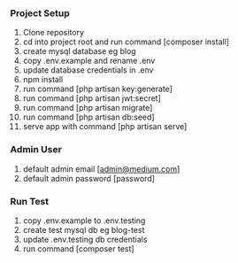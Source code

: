### Project Setup
1. Clone repository
2. cd into project root and run command [composer install]
3. create mysql database eg blog
4. copy .env.example and rename .env
4. update database credentials in .env
5. npm install
6. run command [php artisan key:generate]
7. run command [php artisan jwt:secret]
8. run command [php artisan migrate]
9. run command [php artisan db:seed]
10. serve app with command [php artisan serve]

### Admin User
1. default admin email [admin@medium.com]
2. default admin password [password] 

### Run Test
1. copy .env.example to .env.testing
2. create test mysql db eg blog-test
3. update .env.testing db credentials
4. run command [composer test]
